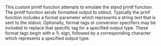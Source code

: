 This custom printf function attempts to emulate the stand printf function. The printf function sends formatted output to stdout. Typically the prinf function includes a format parameter which represents a string text that is sent to the stdout. Optionally, format tags or conversion specifiers may be included to replace that specific tag for a specified output type. These format tags begin with a % sign, followed by a corresponding character which represents a specified output type.
